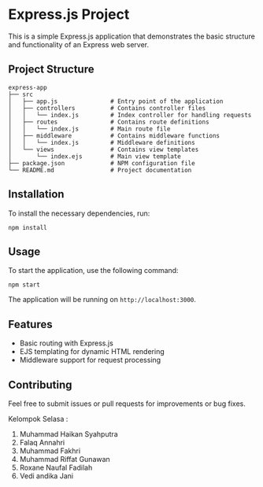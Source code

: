 # Express.js Project


This is a simple Express.js application that demonstrates the basic structure and functionality of an Express web server.

## Project Structure

```
express-app
├── src
│   ├── app.js               # Entry point of the application
│   ├── controllers          # Contains controller files
│   │   └── index.js         # Index controller for handling requests
│   ├── routes               # Contains route definitions
│   │   └── index.js         # Main route file
│   ├── middleware           # Contains middleware functions
│   │   └── index.js         # Middleware definitions
│   └── views                # Contains view templates
│       └── index.ejs        # Main view template
├── package.json             # NPM configuration file
└── README.md                # Project documentation
```

## Installation

To install the necessary dependencies, run:

```
npm install
```

## Usage

To start the application, use the following command:

```
npm start
```

The application will be running on `http://localhost:3000`.

## Features

- Basic routing with Express.js
- EJS templating for dynamic HTML rendering
- Middleware support for request processing

## Contributing

Feel free to submit issues or pull requests for improvements or bug fixes.

Kelompok Selasa : 
1. Muhammad Haikan Syahputra
2. Falaq Annahri 
3. Muhammad Fakhri
4. Muhammad Riffat Gunawan 
5. Roxane Naufal Fadilah 
6. Vedi andika Jani
